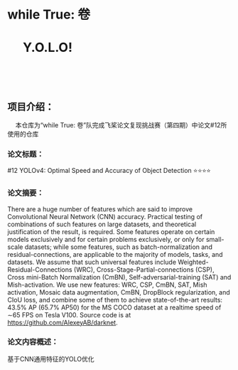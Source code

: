 # while True: 卷
# &emsp; Y.O.L.O!
<br><br><br>



## 项目介绍：
&emsp; 本仓库为“while True: 卷”队完成飞桨论文复现挑战赛（第四期）中论文#12所使用的仓库

### 论文标题：
#12 YOLOv4: Optimal Speed and Accuracy of Object Detection :star::star::star::star:

### 论文摘要：
There are a huge number of features which are said to improve Convolutional Neural Network (CNN) accuracy. Practical testing of combinations of such features on large datasets, and theoretical justification of the result, is required. Some features operate on certain models exclusively and for certain problems exclusively, or only for small-scale datasets; while some features, such as batch-normalization and residual-connections, are applicable to the majority of models, tasks, and datasets. We assume that such universal features include Weighted-Residual-Connections (WRC), Cross-Stage-Partial-connections (CSP), Cross mini-Batch Normalization (CmBN), Self-adversarial-training (SAT) and Mish-activation. We use new features: WRC, CSP, CmBN, SAT, Mish activation, Mosaic data augmentation, CmBN, DropBlock regularization, and CIoU loss, and combine some of them to achieve state-of-the-art results: 43.5% AP (65.7% AP50) for the MS COCO dataset at a realtime speed of ∼65 FPS on Tesla V100. Source code is at https://github.com/AlexeyAB/darknet.

### 论文内容概述：
基于CNN通用特征的YOLO优化

